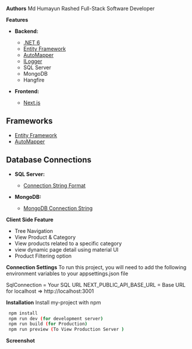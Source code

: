 **Authors**
Md Humayun Rashed
Full-Stack Software Developer

**Features**
- **Backend:**
  - [.NET 6](https://dotnet.microsoft.com/download/dotnet/6.0)
  - [Entity Framework](https://docs.microsoft.com/en-us/ef/)
  - [AutoMapper](https://automapper.org/)
  - [ILogger](https://docs.microsoft.com/en-us/aspnet/core/fundamentals/logging/)
  - SQL Server
  - MongoDB
  - Hangfire

- **Frontend:**
  - [Next.js](https://nextjs.org/)

## Frameworks

- [Entity Framework](https://docs.microsoft.com/en-us/ef/)
- [AutoMapper](https://automapper.org/)

## Database Connections

- **SQL Server:**
  - [Connection String Format](https://www.connectionstrings.com/sql-server/)
  
- **MongoDB:**
  - [MongoDB Connection String](https://docs.mongodb.com/manual/reference/connection-string/)

**Client Side Feature**
- Tree Navigation
- View Product & Category 
- View products related to a specific category 
- view dynamic page detail using material UI 
- Product Filtering option
  
**Connection Settings**
To run this project, you will need to add the following environment variables to your appsettings.json file

SqlConnection = Your SQL URL
NEXT_PUBLIC_API_BASE_URL = Base URL for localhost => http://localhost:3001

**Installation**
Install my-project with npm
```bash
 npm install
 npm run dev (for development server)
 npm run build (for Production)
 npm run preview (To View Production Server )  
```

**Screenshot**

  
